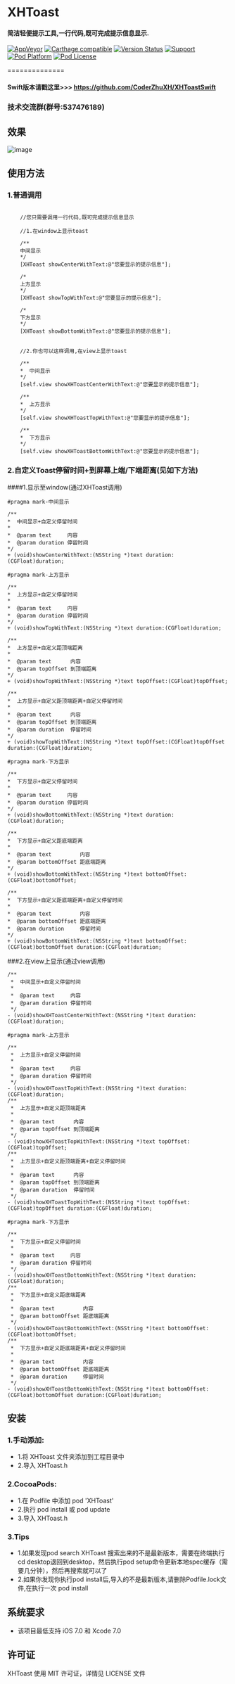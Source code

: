 # XHToast
#### 简洁轻便提示工具,一行代码,既可完成提示信息显示.

[![AppVeyor](https://img.shields.io/appveyor/ci/gruntjs/grunt.svg?maxAge=2592000)](https://github.com/CoderZhuXH/XHToast)
[![Carthage compatible](https://img.shields.io/badge/Carthage-compatible-4BC51D.svg?style=flat)](https://github.com/CoderZhuXH/XHToast)
[![Version Status](https://img.shields.io/cocoapods/v/XHToast.svg?style=flat)](http://cocoadocs.org/docsets/XHToast)
[![Support](https://img.shields.io/badge/support-iOS%207%2B-brightgreen.svg)](https://github.com/CoderZhuXH/XHToast)
[![Pod Platform](https://img.shields.io/cocoapods/p/XHToast.svg?style=flat)](http://cocoadocs.org/docsets/XHToast)
[![Pod License](https://img.shields.io/cocoapods/l/XHToast.svg?style=flat)](https://github.com/CoderZhuXH/XHToast/blob/master/LICENSE)

==============

#### Swift版本请戳这里>>> https://github.com/CoderZhuXH/XHToastSwift

### 技术交流群(群号:537476189)

## 效果
![image](http://h.hiphotos.baidu.com/image/pic/item/023b5bb5c9ea15ce2973e439be003af33a87b264.jpg)

## 使用方法
### 1.普通调用
```objc
    
    //您只需要调用一行代码,既可完成提示信息显示
 
    //1.在window上显示toast

    /**
    中间显示
    */
    [XHToast showCenterWithText:@"您要显示的提示信息"];

    /*
    上方显示
    */
    [XHToast showTopWithText:@"您要显示的提示信息"];

    /*
    下方显示
    */
    [XHToast showBottomWithText:@"您要显示的提示信息"];


    //2.你也可以这样调用,在view上显示toast

    /**
    *  中间显示
    */
    [self.view showXHToastCenterWithText:@"您要显示的提示信息"];

    /**
    *  上方显示
    */
    [self.view showXHToastTopWithText:@"您要显示的提示信息"];

    /**
    *  下方显示
    */
    [self.view showXHToastBottomWithText:@"您要显示的提示信息"];

```
### 2.自定义Toast停留时间+到屏幕上端/下端距离(见如下方法)

####1.显示至window(通过XHToast调用)

```objc
#pragma mark-中间显示

/**
*  中间显示+自定义停留时间
*
*  @param text     内容
*  @param duration 停留时间
*/
+ (void)showCenterWithText:(NSString *)text duration:(CGFloat)duration;

#pragma mark-上方显示

/**
*  上方显示+自定义停留时间
*
*  @param text     内容
*  @param duration 停留时间
*/
+ (void)showTopWithText:(NSString *)text duration:(CGFloat)duration;

/**
*  上方显示+自定义距顶端距离
*
*  @param text      内容
*  @param topOffset 到顶端距离
*/
+ (void)showTopWithText:(NSString *)text topOffset:(CGFloat)topOffset;

/**
*  上方显示+自定义距顶端距离+自定义停留时间
*
*  @param text      内容
*  @param topOffset 到顶端距离
*  @param duration  停留时间
*/
+ (void)showTopWithText:(NSString *)text topOffset:(CGFloat)topOffset duration:(CGFloat)duration;

#pragma mark-下方显示

/**
*  下方显示+自定义停留时间
*
*  @param text     内容
*  @param duration 停留时间
*/
+ (void)showBottomWithText:(NSString *)text duration:(CGFloat)duration;

/**
*  下方显示+自定义距底端距离
*
*  @param text         内容
*  @param bottomOffset 距底端距离
*/
+ (void)showBottomWithText:(NSString *)text bottomOffset:(CGFloat)bottomOffset;

/**
*  下方显示+自定义距底端距离+自定义停留时间
*
*  @param text         内容
*  @param bottomOffset 距底端距离
*  @param duration     停留时间
*/
+ (void)showBottomWithText:(NSString *)text bottomOffset:(CGFloat)bottomOffset duration:(CGFloat)duration;

```
###2.在view上显示(通过view调用)

```
/**
 *  中间显示+自定义停留时间
 *
 *  @param text     内容
 *  @param duration 停留时间
 */
- (void)showXHToastCenterWithText:(NSString *)text duration:(CGFloat)duration;

#pragma mark-上方显示

/**
 *  上方显示+自定义停留时间
 *
 *  @param text     内容
 *  @param duration 停留时间
 */
- (void)showXHToastTopWithText:(NSString *)text duration:(CGFloat)duration;
/**
 *  上方显示+自定义距顶端距离
 *
 *  @param text      内容
 *  @param topOffset 到顶端距离
 */
- (void)showXHToastTopWithText:(NSString *)text topOffset:(CGFloat)topOffset;
/**
 *  上方显示+自定义距顶端距离+自定义停留时间
 *
 *  @param text      内容
 *  @param topOffset 到顶端距离
 *  @param duration  停留时间
 */
- (void)showXHToastTopWithText:(NSString *)text topOffset:(CGFloat)topOffset duration:(CGFloat)duration;

#pragma mark-下方显示

/**
 *  下方显示+自定义停留时间
 *
 *  @param text     内容
 *  @param duration 停留时间
 */
- (void)showXHToastBottomWithText:(NSString *)text duration:(CGFloat)duration;
/**
 *  下方显示+自定义距底端距离
 *
 *  @param text         内容
 *  @param bottomOffset 距底端距离
 */
- (void)showXHToastBottomWithText:(NSString *)text bottomOffset:(CGFloat)bottomOffset;
/**
 *  下方显示+自定义距底端距离+自定义停留时间
 *
 *  @param text         内容
 *  @param bottomOffset 距底端距离
 *  @param duration     停留时间
 */
- (void)showXHToastBottomWithText:(NSString *)text bottomOffset:(CGFloat)bottomOffset duration:(CGFloat)duration;

```


##  安装
### 1.手动添加:<br>
*   1.将 XHToast 文件夹添加到工程目录中<br>
*   2.导入 XHToast.h

### 2.CocoaPods:<br>
*   1.在 Podfile 中添加 pod 'XHToast'<br>
*   2.执行 pod install 或 pod update<br>
*   3.导入 XHToast.h

### 3.Tips
*   1.如果发现pod search XHToast 搜索出来的不是最新版本，需要在终端执行cd desktop退回到desktop，然后执行pod setup命令更新本地spec缓存（需要几分钟），然后再搜索就可以了
*   2.如果你发现你执行pod install后,导入的不是最新版本,请删除Podfile.lock文件,在执行一次 pod install

##  系统要求
*   该项目最低支持 iOS 7.0 和 Xcode 7.0

##  许可证
XHToast 使用 MIT 许可证，详情见 LICENSE 文件



